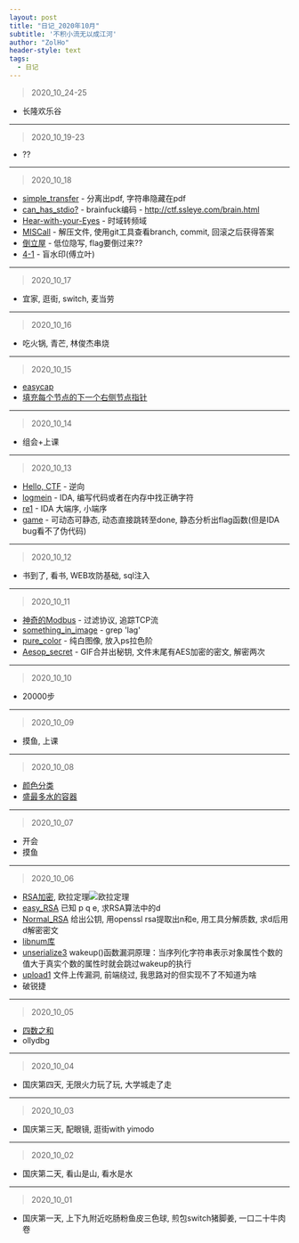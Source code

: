 ```yaml
---
layout: post
title: "日记_2020年10月"
subtitle: '不积小流无以成江河'
author: "ZolHo"
header-style: text
tags:
  - 日记
---
```


> 2020_10_24-25

- 长隆欢乐谷

---

> 2020_10_19-23

- ??

---

> 2020_10_18

- [simple_transfer](https://adworld.xctf.org.cn/task/answer?type=misc&number=1&grade=1&id=4741&page=1) - 分离出pdf, 字符串隐藏在pdf
- [can_has_stdio?](https://adworld.xctf.org.cn/task/answer?type=misc&number=1&grade=1&id=4754&page=1) - brainfuck编码 - http://ctf.ssleye.com/brain.html
- [Hear-with-your-Eyes](https://adworld.xctf.org.cn/task/answer?type=misc&number=1&grade=1&id=4904&page=2) - 时域转频域
- [MISCall](https://adworld.xctf.org.cn/task/answer?type=misc&number=1&grade=1&id=4937&page=2) - 解压文件, 使用git工具查看branch, commit, 回滚之后获得答案
- [倒立屋](https://adworld.xctf.org.cn/task/answer?type=misc&number=1&grade=1&id=5494&page=2) - 低位隐写, flag要倒过来??
- [4-1](https://adworld.xctf.org.cn/task/answer?type=misc&number=1&grade=1&id=4842&page=2) - 盲水印(傅立叶)

---

> 2020_10_17

- 宜家, 逛街, switch, 麦当劳

---

> 2020_10_16

- 吃火锅, 青芒, 林俊杰串烧

---

> 2020_10_15

- [easycap](https://adworld.xctf.org.cn/task/answer?type=misc&number=1&grade=1&id=4872&page=1)
- [填充每个节点的下一个右侧节点指针](https://leetcode-cn.com/problems/populating-next-right-pointers-in-each-node/)

---

> 2020_10_14

- 组会+上课

---

> 2020_10_13

- [Hello, CTF](https://adworld.xctf.org.cn/task/answer?type=reverse&number=4&grade=0&id=5075&page=1) - 逆向
- [logmein](https://adworld.xctf.org.cn/task/answer?type=reverse&number=4&grade=0&id=5078&page=1) - IDA, 编写代码或者在内存中找正确字符
- [re1](https://adworld.xctf.org.cn/task/answer?type=reverse&number=4&grade=0&id=5073&page=1) - IDA 大端序, 小端序
- [game](https://adworld.xctf.org.cn/task/answer?type=reverse&number=4&grade=0&id=5074&page=1) - 可动态可静态, 动态直接跳转至done, 静态分析出flag函数(但是IDA bug看不了伪代码)

---

> 2020_10_12

- 书到了, 看书, WEB攻防基础, sql注入

---

> 2020_10_11

- [神奇的Modbus](https://adworld.xctf.org.cn/task/answer?type=misc&number=1&grade=1&id=4679&page=1) - 过滤协议, 追踪TCP流
- [something_in_image](https://adworld.xctf.org.cn/task/answer?type=misc&number=1&grade=1&id=5465&page=1) - grep 'lag'
- [pure_color](https://adworld.xctf.org.cn/task/answer?type=misc&number=1&grade=1&id=4705&page=1) - 纯白图像, 放入ps拉色阶
- [Aesop_secret](https://adworld.xctf.org.cn/task/answer?type=misc&number=1&grade=1&id=5492&page=1) - GIF合并出秘钥, 文件末尾有AES加密的密文, 解密两次

---

> 2020_10_10

- 20000步

---

> 2020_10_09

- 摸鱼, 上课

---

> 2020_10_08

- [颜色分类](https://leetcode-cn.com/problems/sort-colors/)
- [盛最多水的容器](https://leetcode-cn.com/problems/container-with-most-water/)

---

> 2020_10_07

- 开会
- 摸鱼

---

> 2020_10_06

- [RSA加密](http://www.ruanyifeng.com/blog/2013/06/rsa_algorithm_part_one.html), 欧拉定理![欧拉定理](http://chart.googleapis.com/chart?cht=tx&chl=a%5E%7B%5Cphi%28n%29%7D%5Cequiv%5C1%20%28mod%5C%20n%29&chs=60)
- [easy_RSA](https://adworld.xctf.org.cn/task/answer?type=crypto&number=5&grade=0&id=5114&page=1) 已知 p q e, 求RSA算法中的d
- [Normal_RSA](https://adworld.xctf.org.cn/task/answer?type=crypto&number=5&grade=0&id=5115&page=1) 给出公钥, 用openssl rsa提取出n和e, 用工具分解质数, 求d后用d解密密文
- [libnum库](https://github.com/hellman/libnum)
- [unserialize3](https://adworld.xctf.org.cn/task/answer?type=web&number=3&grade=1&id=4821&page=1) wakeup()函数漏洞原理：当序列化字符串表示对象属性个数的值大于真实个数的属性时就会跳过wakeup的执行
- [upload1](https://adworld.xctf.org.cn/task/answer?type=web&number=3&grade=1&id=4822&page=1) 文件上传漏洞, 前端绕过, 我思路对的但实现不了不知道为啥
- 破锐捷

---

> 2020_10_05

- [四数之和](https://leetcode-cn.com/problems/4sum/)
- ollydbg

---

> 2020_10_04

- 国庆第四天, 无限火力玩了玩, 大学城走了走

---

> 2020_10_03

- 国庆第三天, 配眼镜, 逛街with yimodo

---

> 2020_10_02

- 国庆第二天, 看山是山, 看水是水

---

> 2020_10_01

- 国庆第一天, 上下九附近吃肠粉鱼皮三色球, 煎包switch猪脚姜, 一口二十牛肉卷
